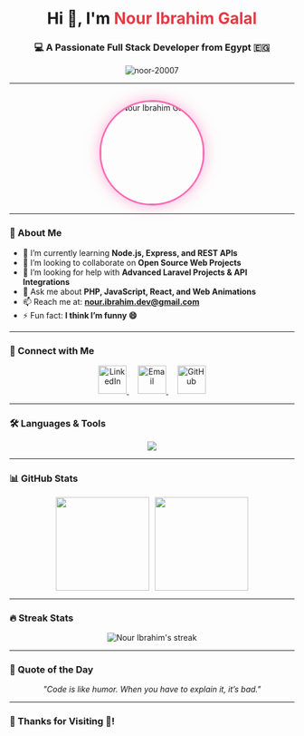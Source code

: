 <!-- 🌸 PROFILE HEADER -->
<h1 align="center">Hi 👋, I'm <span style="color:#e63946;">Nour Ibrahim Galal</span></h1>
<h3 align="center">💻 A Passionate Full Stack Developer from Egypt 🇪🇬</h3>

<!-- 🌺 PROFILE VIEWS -->
<p align="center">
  <img src="https://komarev.com/ghpvc/?username=noor-20007&label=Profile%20views&color=ff69b4&style=flat" alt="noor-20007" />
</p>

---

<!-- 🌼 PROFILE IMAGE -->
<p align="center">
  <img src="https://avatars.githubusercontent.com/noor-20007"
       alt="Nour Ibrahim Galal"
       width="180"
       style="border-radius:50%; border: 3px solid #ff69b4; box-shadow: 0 0 25px rgba(255, 105, 180, 0.5); margin-top:15px;">
</p>

---

### 🌟 About Me  
- 🌱 I’m currently learning **Node.js, Express, and REST APIs**  
- 👯 I’m looking to collaborate on **Open Source Web Projects**  
- 🤝 I’m looking for help with **Advanced Laravel Projects & API Integrations**  
- 💬 Ask me about **PHP, JavaScript, React, and Web Animations**  
- 📫 Reach me at: **nour.ibrahim.dev@gmail.com**  
- ⚡ Fun fact: **I think I’m funny 😄**

---

### 🤝 Connect with Me
<p align="center">
  <a href="https://linkedin.com/in/nour-ibrahim" target="_blank">
    <img src="https://skillicons.dev/icons?i=linkedin" alt="LinkedIn" width="50" height="50"/>
  </a>
  &nbsp;&nbsp;&nbsp;
  <a href="mailto:nour.ibrahim.dev@gmail.com" target="_blank">
    <img src="https://skillicons.dev/icons?i=gmail" alt="Email" width="50" height="50"/>
  </a>
  &nbsp;&nbsp;&nbsp;
  <a href="https://github.com/noor-20007" target="_blank">
    <img src="https://skillicons.dev/icons?i=github" alt="GitHub" width="50" height="50"/>
  </a>
</p>

---

### 🛠️ Languages & Tools
<p align="center">
  <img src="https://skillicons.dev/icons?i=html,css,js,react,php,laravel,mysql,nodejs,bootstrap,git,github,photoshop,python" />
</p>

---

### 📊 GitHub Stats  
<div align="center" style="display:flex; flex-wrap:wrap; justify-content:center; gap:10px;">
  <img src="https://github-readme-stats.vercel.app/api?username=noor-20007&show_icons=true&theme=radical&hide_border=true" height="165"/>
  <img src="https://github-readme-stats.vercel.app/api/top-langs/?username=noor-20007&layout=compact&theme=radical&hide_border=true" height="165"/>
</div>

---

### 🔥 Streak Stats  
<p align="center">
  <img src="https://github-readme-streak-stats.herokuapp.com/?user=noor-20007&theme=radical&hide_border=true" alt="Nour Ibrahim's streak"/>
</p>


---

### 💬 Quote of the Day
<p align="center"><i>"Code is like humor. When you have to explain it, it’s bad."</i></p>

---

### 🩷 Thanks for Visiting 💖!

